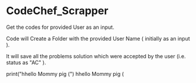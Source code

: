 # CodeChef_Scrapper

Get the codes for provided User as an input.

Code will Create a Folder with the provided User Name ( initially as an input ). 

It will save all the problems solution which were accepted by the user (i.e. status as "AC" ).

print("hhello Mommy pig (")
hhello Mommy pig (
